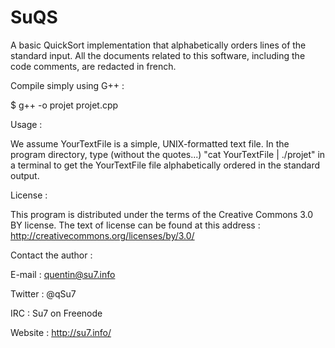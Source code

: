 SuQS
====

A basic QuickSort implementation that alphabetically orders lines of the standard input.
All the documents related to this software, including the code comments, are redacted in french.


Compile simply using G++ :

$ g++ -o projet projet.cpp

Usage : 

We assume YourTextFile is a simple, UNIX-formatted text file.
In the program directory, type (without the quotes...) "cat YourTextFile | ./projet" in a terminal to get the YourTextFile file alphabetically ordered in the standard output.

License :

This program is distributed under the terms of the Creative Commons 3.0 BY license.
The text of license can be found at this address : http://creativecommons.org/licenses/by/3.0/

Contact the author :

E-mail : quentin@su7.info

Twitter : @qSu7

IRC : Su7 on Freenode

Website : http://su7.info/
